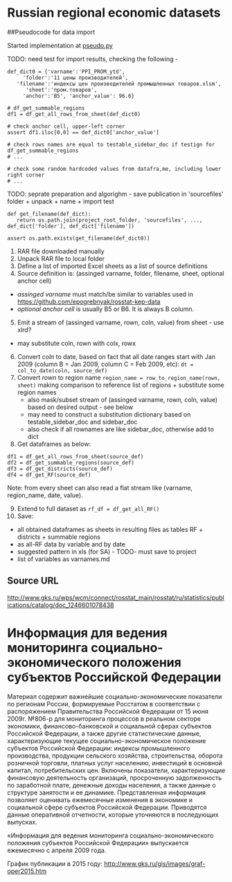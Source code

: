 # Russian regional economic datasets

##Pseudocode for data import 

Started implementation at [pseudo.py](pseudo.py)

TODO: need test for import results, checking the following - 
```
def_dict0 = {'varname':'PPI_PROM_ytd', 
     'folder':'11 цены производителей', 
   'filename':'индексы цен производителей промышленных товаров.xlsm',
      'sheet':'пром.товаров',
     'anchor':'B5', 'anchor_value': 96.6} 

# df_get_summable_regions
df1 = df_get_all_rows_from_sheet(def_dict0)

# check anchor cell, upper-left corner
assert df1.iloc[0,0] == def_dict0['anchor_value']

# check rows names are equal to testable_sidebar_doc if testign for df_get_summable_regions
# ...

# check some random hardcoded values from datafra,me, including lower right corner
# ...

```

TODO: seprate preparation and algorighm - save publication in 'sourcefiles' folder + unpack + name + import test

```
def get_filename(def_dict):
   return os.path.join(project_root_folder, 'sourcefiles', ...,  def_dict['folder'], def_dict['filename'])
   
assert os.path.exists(get_filename(def_dict0))   

```


1. RAR file downloaded manually 
2. Unpack RAR file to local folder
3. Define a list of imported Excel sheets as a list of source definitions
4. Source definition is: (assinged varname, folder, filename, sheet, optional anchor cell)  
  - *assinged varname* must match/be similar to variables used in <https://github.com/epogrebnyak/rosstat-kep-data>
  - *optional anchor cell* is usually B5 or B6. It is always B column. 
5. Emit a stream of (assinged varname, rown, coln, value) from sheet - use xlrd?
  - may substitute coln, rown with colx, rowx
6. Convert *coln* to date, based on fact that all date ranges start with Jan 2009 (column B = Jan 2009, column C = Feb 2009, etc): ```dt = col_to_date(coln, source_def)```
7. Convert *rown* to region name ```region_name = row_to_region_name(rown, sheet)``` making comparison to reference list of regions + substitute some region names
   - also mask/subset stream of (assinged varname, rown, coln, value) based on desired output - see below
   - may need to construct a substitution dictionary based on testable_sidebar_doc and sidebar_doc
   - also check if all rownames are like sidebar_doc, otherwise add to dict
8. Get dataframes as below:
```    
df1 = df_get_all_rows_from_sheet(source_def)
df2 = df_get_summable_regions(source_def)
df3 = df_get_districts(source_def)
df4 = df_get_RF(source_def)
```
Note: from every sheet can also read a flat stream like (varname, region_name, date, value). 

9. Extend to full dataset as ```rf_df = df_get_all_RF()```
10. Save:
 - all obtained dataframes as sheets in resulting files as tables  RF + districts + summable regions
 - as all-RF data by variable and by date
 - suggested pattern in xls (for SA) - TODO- must save to project
 - list of variables as varnames.md


## Source URL
<http://www.gks.ru/wps/wcm/connect/rosstat_main/rosstat/ru/statistics/publications/catalog/doc_1246601078438>


# Информация для ведения мониторинга социально-экономического положения субъектов Российской Федерации

Материал содержит важнейшие социально-экономические показатели по регионам России, формируемые Росстатом в соответствии с распоряжением Правительства Российской Федерации от 15 июня 2009г. №806-р для мониторинга процессов в реальном секторе экономики, финансово-банковской и социальной сферах субъектов Российской Федерации, а также другие статистические данные, характеризующие текущее социально-экономическое положение субъектов Российской Федерации: индексы промышленного производства, продукции сельского хозяйства, строительства, оборота розничной торговли, платных услуг населению, инвестиций в основной капитал, потребительских цен. Включены показатели, характеризующие финансовую деятельность организаций, просроченную задолженность по заработной плате, денежные доходы населения, а также данные о структуре занятости и ее динамике.
    Представленная информация позволяет оценивать ежемесячные изменения в экономике и социальной сфере субъектов Российской Федерации. 
    Приводятся данные оперативной отчетности, которые уточняются в последующих выпусках. 

«Информация для ведения мониторинга социально-экономического положения субъектов Российской Федерации» выпускается ежемесячно с апреля 2009 года.

График публикации в 2015 году: <http://www.gks.ru/gis/images/graf-oper2015.htm>
